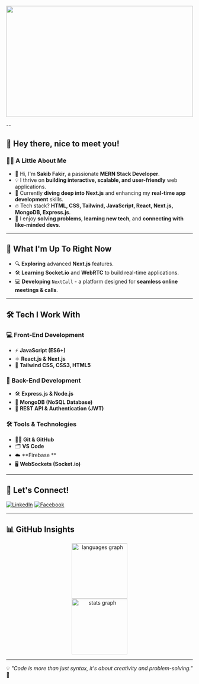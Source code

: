 <br clear="both">

<div align="center">
  <img height="300" width="100%" src="https://ibb.co.com/2110Wbss" />
</div>

--

## 👋 Hey there, nice to meet you!

### 🧑‍💻 A Little About Me

- 🚀 Hi, I'm **Sakib Fakir**, a passionate **MERN Stack Developer**.
- 💡 I thrive on **building interactive, scalable, and user-friendly** web applications.
- 🌱 Currently **diving deep into Next.js** and enhancing my **real-time app development** skills.
- 🔥 Tech stack? **HTML, CSS, Tailwind, JavaScript, React, Next.js, MongoDB, Express.js**.
- 📌 I enjoy **solving problems**, **learning new tech**, and **connecting with like-minded devs**.

---

## 🚀 **What I'm Up To Right Now**

- 🔍 **Exploring** advanced **Next.js** features.
- 🛠 **Learning** **Socket.io** and **WebRTC** to build real-time applications.
- 💻 **Developing** `NextCall` - a platform designed for **seamless online meetings & calls**.

---

## 🛠 **Tech I Work With**

### 💻 **Front-End Development**
- ⚡ **JavaScript (ES6+)**
- ⚛ **React.js & Next.js**
- 🎨 **Tailwind CSS, CSS3, HTML5**

### 🚀 **Back-End Development**
- 🛠 **Express.js & Node.js**
- 🍃 **MongoDB (NoSQL Database)**
- 🔄 **REST API & Authentication (JWT)**

### 🛠 **Tools & Technologies**
- 🧑‍💻 **Git & GitHub**
- 🗂 **VS Code**
- ☁️ **Firebase **
- 🖥 **WebSockets (Socket.io)**

---

## 📌 **Let's Connect!**

[![LinkedIn](https://img.shields.io/badge/LinkedIn-0077B5?style=for-the-badge&logo=linkedin&logoColor=white)](https://www.linkedin.com/in/sakib-fakir-183923295/)
[![Facebook](https://img.shields.io/badge/Facebook-1877F2?style=for-the-badge&logo=facebook&logoColor=white)](https://web.facebook.com/sakib.fakir.169832)

---

## 📊 **GitHub Insights**

<div align="center">
  <img src="https://github-readme-stats.vercel.app/api/top-langs?username=SakibFakir69&locale=en&hide_title=false&layout=compact&card_width=320&langs_count=5&theme=dracula&hide_border=true&order=2" height="150" alt="languages graph" /> <br>
  <img src="https://github-readme-stats.vercel.app/api?username=SakibFakir69&hide_title=false&hide_rank=false&show_icons=true&include_all_commits=true&count_private=true&disable_animations=false&theme=dracula&locale=en&hide_border=false&order=1" height="150" alt="stats graph"  />
</div>

---

💡 *"Code is more than just syntax, it's about creativity and problem-solving."* 🚀
